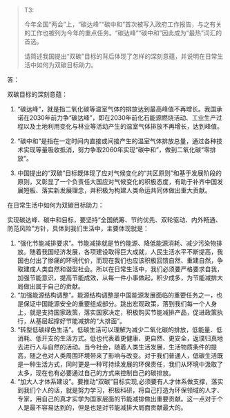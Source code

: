 > T3:
>
> 今年全国“两会”上，“碳达峰”“碳中和”首次被写入政府工作报告，与之有关的工作也被列为今年的重点任务。“碳达峰”“碳中和”因此成为“最热”词汇的首选。
>
> 请简述我国提出“双碳”目标的背后体现了怎样的深刻意蕴，并说明在日常生活中如何为双碳目标助力。

答：

双碳目标的深刻意蕴：

1. “碳达峰”，就是指二氧化碳等温室气体的排放达到最高峰值不再增长。我国承诺在2030年前力争“碳达峰”，即在2030年前化石能源燃烧活动、工业生产过程以及土地利用变化与林业等活动产生的温室气体排放不再增长，达到峰值。

2. “碳中和”是指在一定时间内直接或间接产生的温室气体排放总量，通过各种技术实现等量吸收抵消，努力争取2060年实现“碳中和”，做到二氧化碳“零排放”。

3. 中国提出的“双碳”目标既体现了应对气候变化的“共区原则”和基于发展阶段的原则，又彰显了一个负责任大国应对气候变化的积极态度，有助于补齐中国发展短板、落实新发展理念，并积极为构建人类命运共同体做出重大贡献。

在日常生活中如何为双碳目标助力：

实现碳达峰、碳中和目标，要坚持“全国统筹、节约优先、双轮驱动、内外畅通、防范风险”方针，具体到我们生活中，主要体现就是：

1. “强化节能减排要求”。节能减排就是节约能源、降低能源消耗、减少污染物排放。随着我国经济发展，各项建设取得巨大成就，人民生活水平不断提高，我国也付出了惨痛的环境代价，而现在我们也应该积极回馈自然、重建自然，争取建成人类自然和谐型社会。所以在日常生活中，我们必须要严格要求自我，加强节能意识，提高节能成效，从每一件小事做起，积少成多，为节能减排大局做出属于自己的贡献。
2. “加强能源结构调整”。能源结构调整是中国能源发展面临的重要任务之一，也是保证中国能源安全的重要组成部分。跳出宏观政策，落到我们每一个人身上，就是支持国家政策，落实国家决定，积极购买节能减排产品，促进政策执行，从基层起撑好节能减排的“大排面”。
3. “转型低碳绿色生活”。低碳生活可以理解为减少二氧化碳的排放，低能量、低消耗、低开支的生活方式。低也代表着更健康、更自然、更安全，返璞归真地去进行人与自然的活动。当今社会，随着人类生活发展，生活物质条件的提高，随之也对人类周围环境带来了影响与改变。对于我们普通人，低碳生活既是一种生活方式，同时更是一种可持续发展的环保责任，我们从环境中汲取了太多，现在也有必要通过自己的方式来控制自己的碳排放。
4. “加大人才体系建设”。要推动“双碳”目标实现,必须要有人才体系做支撑，落实到我们个人的话，就是努力学习，积极科研，将自己打造为环保领域的人才、专家，用自己的真才实学为国家层面的节能减排做出重要贡献。这一点对于个人是最不容易达到的，但是也是对节能减排大局面贡献最大的。



